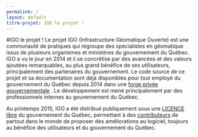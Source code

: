 ```yaml
---
permalink: /
layout: default
titre-projet: IGO le projet !
---
```


#IGO le projet !
Le projet IGO (Infrastructure Géomatique Ouverte) est une communauté de pratiques qui regroupe des spécialistes en géomatique issus de plusieurs organismes et ministères du gouvernement du Québec. IGO a vu le jour en 2014 et il se concrétise par des avancées et des valeurs ajoutées remarquables, au plus grand bénéfice de ses utilisateurs, principalement des partenaires du gouvernement. 
Le code source de ce projet et sa documentation sont déjà disponibles pour tout employé du gouvernement du Québec depuis 2014 dans une [forge privée gouvernementale](https://www.forge.gouv.qc.ca/) .
Le développement est mené principalement par des professionnels internes au gouvernement du Québec.  

Au printemps 2015, IGO a été distribué publiquement sous une [LICENCE libre](https://github.com/infra-geo-ouverte/igo) du gouvernement du Québec, permettant à des [contributeurs](/site-web/contribuer) de partout dans le monde de proposer des améliorations au logiciel, toujours au bénéfice des utilisateurs et du gouvernement du Québec. 


